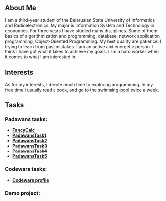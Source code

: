 ## About Me

I am a third-year student of the Belarusian State University of Informatics and Radioelectronics. 
My major is Information System and Technology in economics. For three years I have studied many disciplines. 
Some of them basics of algorithmization and programming, database, network application programming, Object-Oriented Programming.
My best quality are patience. I trying to learn from past mistakes. 
I am an active and energetic person. I think I have got what it takes to achieve my goals. 
I am a hard worker when it comes to what I am interested in. 

## Interests

As for my interests, I devote much time to exploring programming. 
In my free time I usually read a book, and go to the swimming-pool twice a week.

## Tasks

### Padawans tasks:

- [**FancyCalc**](https://github.com/lenavakr/FancyCalc)
- [**PadawansTask1**](https://github.com/lenavakr/PadawansTask1)
- [**PadawansTask2**](https://github.com/lenavakr/PadawansTask2)
- [**PadawansTask3**](https://github.com/lenavakr/PadawansTask3)
- [**PadawansTask4**](https://github.com/lenavakr/PadawansTask4)
- [**PadawansTask5**](https://github.com/lenavakr/PadawansTask5)

### Codewars tasks:

- [**Codewars profile**](https://www.codewars.com/users/lenavakr)

### Demo project:

